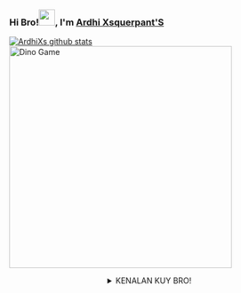 ### Hi Bro!<img src="https://github.com/TheDudeThatCode/TheDudeThatCode/blob/master/Assets/Hi.gif" width="29px">, I'm [Ardhi Xsquerpant'S](https://github.com/ardhixsquerpants/)
[![ArdhiXs github stats](https://github-readme-stats.vercel.app/api?username=ardhixsquerpants&show_icons=true&hide_border=true&hide=issues)](https://github.com/ardhixsquerpants)
<br>
<img src="https://github.com/TheDudeThatCode/TheDudeThatCode/blob/master/Assets/dino.gif" alt="Dino Game" width="400" />
<br>
<div align="center">
 <details>
 <summary> KENALAN KUY BRO!</summary>

 👤 *ArdhiXS* 👤

[![Instagram Badge](https://img.shields.io/badge/-Instagram-e4405f?style=flat-square&logo=Instagram&logoColor=white)](https://www.instagram.com/ardhixsquerpants/)
[![Facebook Badge](https://img.shields.io/badge/-Facebook-0088cc?style=flat-square&logo=Facebook&logoColor=white)](https://facebook.com/kepo.lo.39566)
[![Website Badge](https://img.shields.io/badge/Website-3b5998?style=flat-square&logo=google-chrome&logoColor=white)](http://ardhixsquerpants.phpnet.us/)
[![Telegram Badge](https://img.shields.io/badge/-Telegram-0088cc?style=flat-square&logo=Telegram&logoColor=white)](https://t.me/ardhixsquerpants)
[![Whatsapp Badge](https://img.shields.io/badge/-Whatsapp-%808080?style=flat-square&logo=Whatsapp&logoColor=white)](https://wa.me/6288294052009)

 
</details>
</div>
<!--
**ardhixsquerpants/ArdhiXsquerpantS** is a ✨ _special_ ✨ repository because its `README.md` (this file) appears on your GitHub profile.

Here are some ideas to get you started:

- 🔭 I’m currently working on ...
- 🌱 I’m currently learning ...
- 👯 I’m looking to collaborate on ...
- 🤔 I’m looking for help with ...
- 💬 Ask me about ...
- 📫 How to reach me: ...
- 😄 Pronouns: ...
- ⚡ Fun fact: ...
-->
